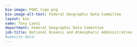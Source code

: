 ```yaml
---
bio-image: FGDC_logo.png
bio-image-alt-text: Federal Geographic Data Committee
layout: bio
name: Tony Lavoi
department: Federal Geographic Data Committee
job-title: National Oceanic and Atmospheric Administration
#website-data: 
---
```

